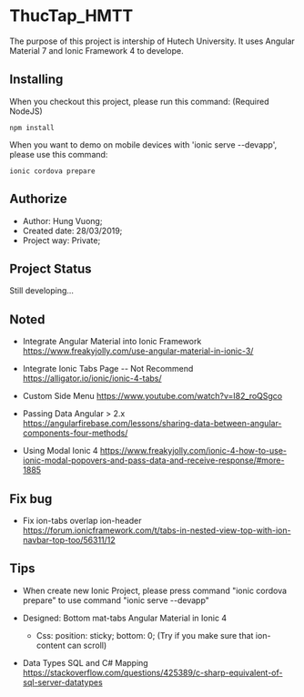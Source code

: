 # ThucTap_HMTT
The purpose of this project is intership of Hutech University. It uses Angular Material 7 and Ionic Framework 4 to develope.

## Installing
When you checkout this project, please run this command: (Required NodeJS)

```
npm install
```

When you want to demo on mobile devices with 'ionic serve --devapp', please use this command:

```
ionic cordova prepare
```

## Authorize
* Author: Hung Vuong;
* Created date: 28/03/2019;
* Project way: Private;

## Project Status
Still developing...

## Noted
- Integrate Angular Material into Ionic Framework
https://www.freakyjolly.com/use-angular-material-in-ionic-3/

- Integrate Ionic Tabs Page -- Not Recommend
https://alligator.io/ionic/ionic-4-tabs/

- Custom Side Menu 
https://www.youtube.com/watch?v=I82_roQSgco

- Passing Data Angular > 2.x
https://angularfirebase.com/lessons/sharing-data-between-angular-components-four-methods/

- Using Modal Ionic 4
https://www.freakyjolly.com/ionic-4-how-to-use-ionic-modal-popovers-and-pass-data-and-receive-response/#more-1885

## Fix bug
- Fix ion-tabs overlap ion-header
https://forum.ionicframework.com/t/tabs-in-nested-view-top-with-ion-navbar-top-too/56311/12

## Tips
- When create new Ionic Project, please press command "ionic cordova prepare" to use command "ionic serve --devapp"

- Designed: Bottom mat-tabs Angular Material in Ionic 4
	+ Css: position: sticky; bottom: 0; (Try if you make sure that ion-content can scroll)

- Data Types SQL and C# Mapping
https://stackoverflow.com/questions/425389/c-sharp-equivalent-of-sql-server-datatypes

